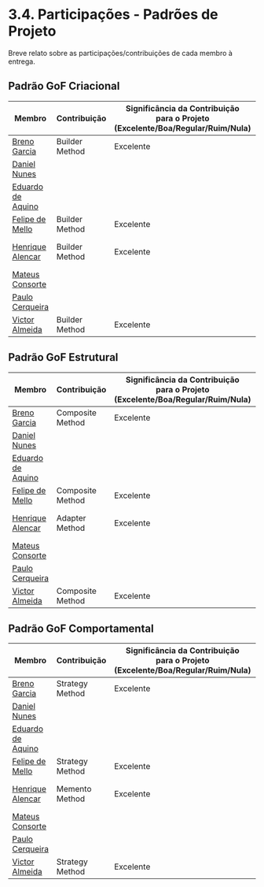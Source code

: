 # 3.4. Participações - Padrões de Projeto

Breve relato sobre as participações/contribuições de cada membro à entrega.

## Padrão GoF Criacional

| Membro | Contribuição | Significância da Contribuição <br> para o Projeto <br> (Excelente/Boa/Regular/Ruim/Nula) | Comprobatórios |
| ------ | ------ | ------ | ------ |
| [Breno Garcia](https://github.com/brenoalexandre0) | Builder Method | Excelente | [Builder](./Criacionais/builder-curriculo.md) <br> [Commit]()|
| [Daniel Nunes](https://github.com/Mach1r0) |  |  |  |
| [Eduardo de Aquino](https://github.com/fxred) |  |  |  |
| [Felipe de Mello](https://github.com/FelipeNunesdM) | Builder Method | Excelente | [Builder](./Criacionais/builder-curriculo.md) <br> [Commit]() |
| [Henrique Alencar](https://github.com/henryqma) | Builder Method | Excelente | [Builder](./Criacionais/builder.md) <br> [Commit](https://github.com/UnBArqDsw2025-2-Turma02/2025.2-T02_G5_DicasDeEstagio_Entrega03/commit/c4ae9f5704d9a7695fa04b58489633f3d2fe97fd) <br> [Commit](https://github.com/UnBArqDsw2025-2-Turma02/2025.2-T02_G5_DicasDeEstagio_Entrega03/commit/675fcfb858805ecb5d317397263be762452b0cbe) |
| [Mateus Consorte](https://github.com/MVConsorte) |  |  | |
| [Paulo Cerqueira](https://github.com/paulocerqr) |  |  |  |
| [Victor Almeida](https://github.com/aqela-batata-alt) | Builder Method | Excelente | [Builder](./Criacionais/builder-curriculo.md) <br> [Commit]() |


## Padrão GoF Estrutural

| Membro | Contribuição | Significância da Contribuição <br> para o Projeto <br> (Excelente/Boa/Regular/Ruim/Nula) | Comprobatórios |
| ------ | ------ | ------ | ------ |
| [Breno Garcia](https://github.com/brenoalexandre0) | Composite Method | Excelente | [Composite](./Estruturais/composite.md) <br> [Commit]() |
| [Daniel Nunes](https://github.com/Mach1r0) |  |  |  |
| [Eduardo de Aquino](https://github.com/fxred) |  |  |  |
| [Felipe de Mello](https://github.com/FelipeNunesdM) | Composite Method | Excelente | [Composite](./Estruturais/composite.md) <br> [Commit]() |
| [Henrique Alencar](https://github.com/henryqma) | Adapter Method | Excelente | [Adapter](./Estruturais/adapter.md) <br> [Commit](https://github.com/UnBArqDsw2025-2-Turma02/2025.2-T02_G5_DicasDeEstagio_Entrega03/commit/906492823c0baf299a2dd505b4c22e43edf20305) <br> [Commit](https://github.com/UnBArqDsw2025-2-Turma02/2025.2-T02_G5_DicasDeEstagio_Entrega03/commit/74b15f0d9c8b3fef2e5b0e2930c651805b519b63) |
| [Mateus Consorte](https://github.com/MVConsorte) |  |  | |
| [Paulo Cerqueira](https://github.com/paulocerqr) |  |  |  |
| [Victor Almeida](https://github.com/aqela-batata-alt) | Composite Method | Excelente | [Composite](./Estruturais/composite.md) <br> [Commit]() |


## Padrão GoF Comportamental

| Membro | Contribuição | Significância da Contribuição <br> para o Projeto <br> (Excelente/Boa/Regular/Ruim/Nula) | Comprobatórios |
| ------ | ------ | ------ | ------ |
| [Breno Garcia](https://github.com/brenoalexandre0) | Strategy Method | Excelente | [Strategy](./Comportamentais/strategy.md) <br> [Commit]() |
| [Daniel Nunes](https://github.com/Mach1r0) |  |  |  |
| [Eduardo de Aquino](https://github.com/fxred) |  |  |  |
| [Felipe de Mello](https://github.com/FelipeNunesdM) | Strategy Method  | Excelente | [Strategy](./Comportamentais/strategy.md) <br> [Commit]() |
| [Henrique Alencar](https://github.com/henryqma) | Memento Method | Excelente | [Memento](./Comportamentais/memento.md) <br> [Commit](https://github.com/UnBArqDsw2025-2-Turma02/2025.2-T02_G5_DicasDeEstagio_Entrega03/commit/f406611d8716bdb88875cec537d3b579d1c0cf15) <br> [Commit](https://github.com/UnBArqDsw2025-2-Turma02/2025.2-T02_G5_DicasDeEstagio_Entrega03/commit/c03df7369750956f1d009441a5fe46c1c20b228f) |
| [Mateus Consorte](https://github.com/MVConsorte) |  |  | |
| [Paulo Cerqueira](https://github.com/paulocerqr) |  |  |  |
| [Victor Almeida](https://github.com/aqela-batata-alt) | Strategy Method | Excelente | [Strategy](./Comportamentais/strategy.md) <br> [Commit]() |
